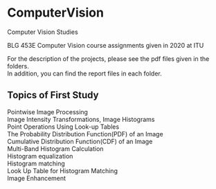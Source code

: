 # ComputerVision
Computer Vision Studies  

BLG 453E Computer Vision course assignments given in 2020 at ITU  

For the description of the projects, please see the pdf files given in the folders.  
In addition, you can find the report files in each folder.  


## Topics of First Study

Pointwise Image Processing  
Image Intensity Transformations, Image Histograms  
Point Operations Using Look-up Tables  
The Probability Distribution Function(PDF) of an Image  
Cumulative Distribution Function(CDF) of an Image  
Multi-Band Histogram Calculation  
Histogram equalization  
Histogram matching  
Look Up Table for Histogram Matching  
Image Enhancement  

